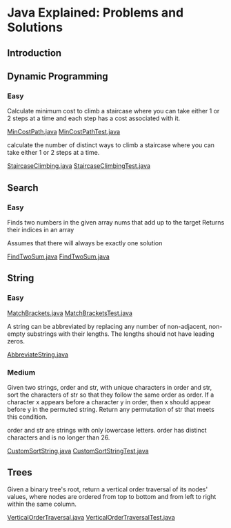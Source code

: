 # Java Explained: Problems and Solutions

## Introduction

## Dynamic Programming
### Easy
Calculate minimum cost to climb a staircase where you can take
either 1 or 2 steps at a time and each step has a cost associated with it.

[MinCostPath.java](../src/main/java/org/mwatt/algorithms/dynamic/easy/MinCostPath.java)
[MinCostPathTest.java](../src/test/java/org/mwatt/algorithms/dynamic/easy/MinCostPathTest.java)

calculate the number of distinct ways to climb a staircase where you can take
either 1 or 2 steps at a time.

[StaircaseClimbing.java](../src/main/java/org/mwatt/algorithms/dynamic/easy/StaircaseClimbing.java)
[StaircaseClimbingTest.java](../src/test/java/org/mwatt/algorithms/dynamic/easy/StaircaseClimbingTest.java)

## Search 
### Easy
Finds two numbers in the given array nums that add up to the target
Returns their indices in an array

Assumes that there will always be exactly one solution

[FindTwoSum.java](../src/main/java/org/mwatt/algorithms/search/easy/FindTwoSum.java)
[FindTwoSum.java](../src/test/java/org/mwatt/algorithms/search/easy/FindTwoSumTest.java)

## String 
### Easy

[MatchBrackets.java](../src/main/java/org/mwatt/algorithms/strings/MatchBrackets.java)
[MatchBracketsTest.java](../src/test/java/org/mwatt/algorithms/strings/MatchBracketsTest.java)

A string can be abbreviated by replacing any number of non-adjacent, non-empty substrings with their lengths. 
The lengths should not have leading zeros.

[AbbreviateString.java](../src/main/java/org/mwatt/algorithms/strings/easy/Abbreviation.java)

### Medium
Given two strings, order and str, with unique characters in order and str, sort the characters of str so 
that they follow the same order as order. If a character x appears before a character y in order, 
then x should appear before y in the permuted string. Return any permutation of str that meets this condition.

order and str are strings with only lowercase letters.
order has distinct characters and is no longer than 26.

[CustomSortString.java](../src/main/java/org/mwatt/algorithms/strings/medium/CustomSortString.java)
[CustomSortStringTest.java](../src/test/java/org/mwatt/algorithms/strings/medium/CustomSortStringTest.java)

## Trees

Given a binary tree's root, return a vertical order traversal of its nodes' values, 
where nodes are ordered from top to bottom and from left to right within the same column.

[VerticalOrderTraversal.java](../src/main/java/org/mwatt/algorithms/trees/VerticalOrderTraversal.java)
[VerticalOrderTraversalTest.java](../src/test/java/org/mwatt/algorithms/trees/VerticalOrderTraversalTest.java)











